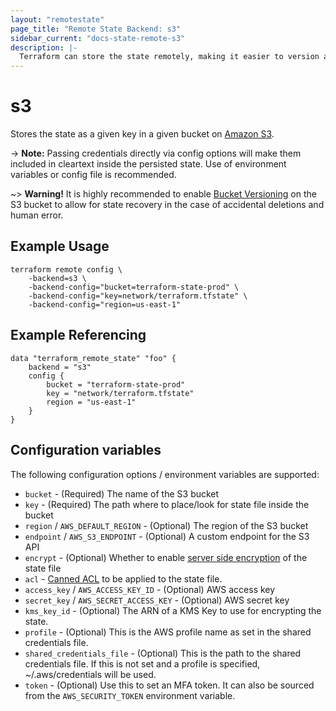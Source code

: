 ```yaml
---
layout: "remotestate"
page_title: "Remote State Backend: s3"
sidebar_current: "docs-state-remote-s3"
description: |-
  Terraform can store the state remotely, making it easier to version and work with in a team.
---
```


# s3

Stores the state as a given key in a given bucket on [Amazon S3](https://aws.amazon.com/s3/).

-> **Note:** Passing credentials directly via config options will
make them included in cleartext inside the persisted state.
Use of environment variables or config file is recommended.

~> **Warning!** It is highly recommended to enable
[Bucket Versioning](http://docs.aws.amazon.com/AmazonS3/latest/UG/enable-bucket-versioning.html)
on the S3 bucket to allow for state recovery in the case of accidental deletions and human error.

## Example Usage

```
terraform remote config \
	-backend=s3 \
	-backend-config="bucket=terraform-state-prod" \
	-backend-config="key=network/terraform.tfstate" \
	-backend-config="region=us-east-1"
```

## Example Referencing

```
data "terraform_remote_state" "foo" {
	backend = "s3"
	config {
		bucket = "terraform-state-prod"
		key = "network/terraform.tfstate"
		region = "us-east-1"
	}
}
```

## Configuration variables

The following configuration options / environment variables are supported:

 * `bucket` - (Required) The name of the S3 bucket
 * `key` - (Required) The path where to place/look for state file inside the bucket
 * `region` / `AWS_DEFAULT_REGION` - (Optional) The region of the S3 bucket
 * `endpoint` / `AWS_S3_ENDPOINT` - (Optional) A custom endpoint for the S3 API
 * `encrypt` - (Optional) Whether to enable [server side encryption](https://docs.aws.amazon.com/AmazonS3/latest/dev/UsingServerSideEncryption.html)
    of the state file
 * `acl` - [Canned ACL](https://docs.aws.amazon.com/AmazonS3/latest/dev/acl-overview.html#canned-acl)
    to be applied to the state file.
 * `access_key` / `AWS_ACCESS_KEY_ID` - (Optional) AWS access key
 * `secret_key` / `AWS_SECRET_ACCESS_KEY` - (Optional) AWS secret key
 * `kms_key_id` - (Optional) The ARN of a KMS Key to use for encrypting the state.
 * `profile` - (Optional) This is the AWS profile name as set in the shared credentials file.
 * `shared_credentials_file`  - (Optional) This is the path to the shared credentials file. If this is not set and a profile is specified, ~/.aws/credentials will be used.
 * `token` - (Optional) Use this to set an MFA token. It can also be sourced from the `AWS_SECURITY_TOKEN` environment variable.

